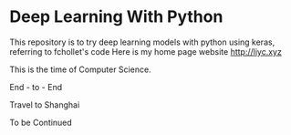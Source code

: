 # Deep Learning With Python

This repository is to try deep learning models with python using keras, referring to fchollet's code
Here is my home page website http://liyc.xyz

This is the time of Computer Science.

End - to - End

Travel to Shanghai


To be Continued


